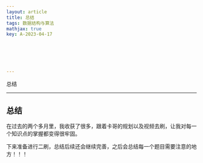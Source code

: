 ```yaml
---
layout: article
title: 总结
tags: 数据结构与算法
mathjax: true
key: A-2023-04-17






---
```


总结

<!--more-->

***

## 总结

在过去的两个多月里，我收获了很多，跟着卡哥的规划以及视频去刷，让我对每一个知识点的掌握都变得很牢固。

下来准备进行二刷，总结后续还会继续完善，之后会总结每一个题目需要注意的地方！！！
